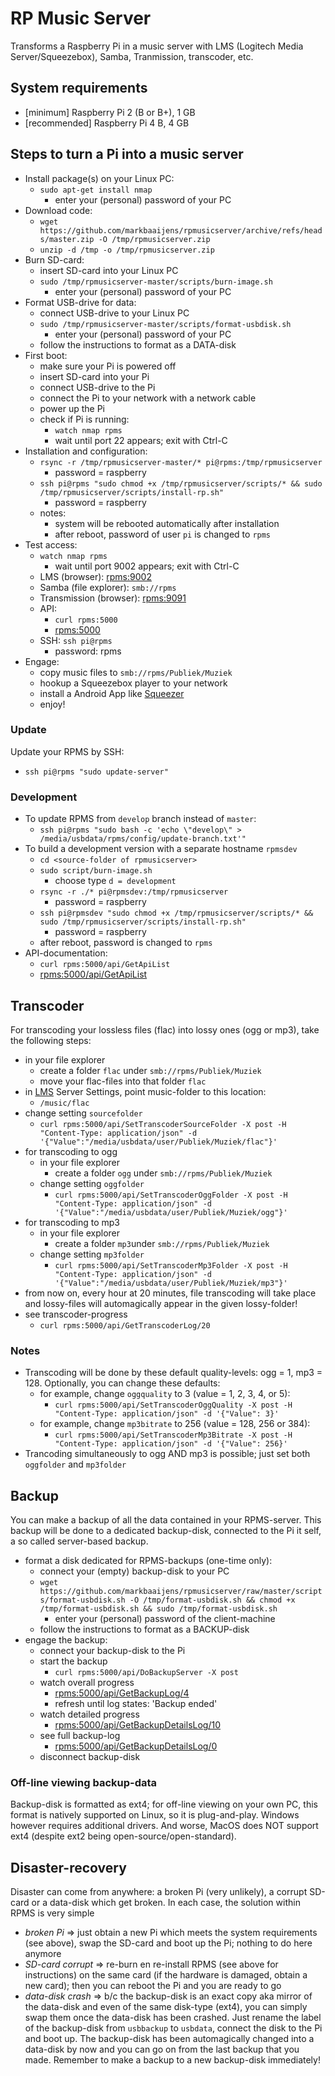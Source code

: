 # RP Music Server
Transforms a Raspberry Pi in a music server with LMS (Logitech Media Server/Squeezebox), Samba, Tranmission, transcoder, etc.

## System requirements
* [minimum] Raspberry Pi 2 (B or B+), 1 GB
* [recommended] Raspberry Pi 4 B, 4 GB

## Steps to turn a Pi into a music server
* Install package(s) on your Linux PC:
  * `sudo apt-get install nmap`
    * enter your (personal) password of your PC  
* Download code:
  * `wget https://github.com/markbaaijens/rpmusicserver/archive/refs/heads/master.zip -O /tmp/rpmusicserver.zip`
  * `unzip -d /tmp -o /tmp/rpmusicserver.zip`
* Burn SD-card:
  * insert SD-card into your Linux PC
  * `sudo /tmp/rpmusicserver-master/scripts/burn-image.sh`
    * enter your (personal) password of your PC
* Format USB-drive for data:
  * connect USB-drive to your Linux PC
  * `sudo /tmp/rpmusicserver-master/scripts/format-usbdisk.sh`
    * enter your (personal) password of your PC
  * follow the instructions to format as a DATA-disk    
* First boot:
  * make sure your Pi is powered off
  * insert SD-card into your Pi
  * connect USB-drive to the Pi
  * connect the Pi to your network with a network cable 
  * power up the Pi
  * check if Pi is running: 
    * `watch nmap rpms`
    * wait until port 22 appears; exit with Ctrl-C
* Installation and configuration:
  * `rsync -r /tmp/rpmusicserver-master/* pi@rpms:/tmp/rpmusicserver`
	  * password = raspberry  
  * `ssh pi@rpms "sudo chmod +x /tmp/rpmusicserver/scripts/* && sudo /tmp/rpmusicserver/scripts/install-rp.sh"`
	  * password = raspberry
  * notes:
    * system will be rebooted automatically after installation
    * after reboot, password of user `pi` is changed to `rpms`
* Test access:
  * `watch nmap rpms`
    * wait until port 9002 appears; exit with Ctrl-C
  * LMS (browser): [rpms:9002](http://rpms:9002)
  * Samba (file explorer): `smb://rpms`
  * Transmission (browser): [rpms:9091](http://rpms:9091)
  * API: 
    * `curl rpms:5000`
    * [rpms:5000](http://rpms:5000)
  * SSH: `ssh pi@rpms`
    * password: rpms
* Engage:
  * copy music files to `smb://rpms/Publiek/Muziek`
  * hookup a Squeezebox player to your network
  * install a Android App like [Squeezer](https://play.google.com/store/apps/details?id=uk.org.ngo.squeezer)
  * enjoy!

### Update
Update your RPMS by SSH: 
* `ssh pi@rpms "sudo update-server"`

### Development
* To update RPMS from `develop` branch instead of `master`: 
  * `ssh pi@rpms "sudo bash -c 'echo \"develop\" > /media/usbdata/rpms/config/update-branch.txt'"`
* To build a development version with a separate hostname `rpmsdev`
  * `cd <source-folder of rpmusicserver>`
  * `sudo script/burn-image.sh`
    * choose type `d = development`
  * `rsync -r ./* pi@rpmsdev:/tmp/rpmusicserver`
	  * password = raspberry  
  * `ssh pi@rpmsdev "sudo chmod +x /tmp/rpmusicserver/scripts/* && sudo /tmp/rpmusicserver/scripts/install-rp.sh"`  
	  * password = raspberry 
  * after reboot, password is changed to `rpms`   
* API-documentation: 
  * `curl rpms:5000/api/GetApiList`
  * [rpms:5000/api/GetApiList](http://rpms:5000/api/GetApiList)

## Transcoder
For transcoding your lossless files (flac) into lossy ones (ogg or mp3), take the following steps:
* in your file explorer
  * create a folder `flac` under `smb://rpms/Publiek/Muziek`
  * move your flac-files into that folder `flac`
* in [LMS](http://rpms:9002) Server Settings, point music-folder to this location:
  * `/music/flac`
* change setting `sourcefolder`
  * `curl rpms:5000/api/SetTranscoderSourceFolder -X post -H "Content-Type: application/json" -d '{"Value":"/media/usbdata/user/Publiek/Muziek/flac"}'`
* for transcoding to ogg
  * in your file explorer
    * create a folder `ogg` under `smb://rpms/Publiek/Muziek`
  * change setting `oggfolder`
    * `curl rpms:5000/api/SetTranscoderOggFolder -X post -H "Content-Type: application/json" -d '{"Value":"/media/usbdata/user/Publiek/Muziek/ogg"}'`
* for transcoding to mp3
  * in your file explorer
    * create a folder `mp3`under `smb://rpms/Publiek/Muziek`
  * change setting `mp3folder`
    * `curl rpms:5000/api/SetTranscoderMp3Folder -X post -H "Content-Type: application/json" -d '{"Value":"/media/usbdata/user/Publiek/Muziek/mp3"}'`    
* from now on, every hour at 20 minutes, file transcoding will take place and lossy-files will automagically appear in the given lossy-folder!
* see transcoder-progress
  * `curl rpms:5000/api/GetTranscoderLog/20`

### Notes
* Transcoding will be done by these default quality-levels: ogg = 1, mp3 = 128. Optionally, you can change these defaults:
  * for example, change `oggquality` to 3 (value = 1, 2, 3, 4, or 5):
     * `curl rpms:5000/api/SetTranscoderOggQuality -X post -H "Content-Type: application/json" -d '{"Value": 3}'`
  * for example, change `mp3bitrate` to 256 (value = 128, 256 or 384):
     * `curl rpms:5000/api/SetTranscoderMp3Bitrate -X post -H "Content-Type: application/json" -d '{"Value": 256}'`     
* Trancoding simultaneously to ogg AND mp3 is possible; just set both `oggfolder` and `mp3folder`

## Backup
You can make a backup of all the data contained in your RPMS-server. This backup will be done to a dedicated backup-disk, connected to the Pi it self, a so called server-based backup.

* format a disk dedicated for RPMS-backups (one-time only):
  * connect your (empty) backup-disk to your PC
  * `wget https://github.com/markbaaijens/rpmusicserver/raw/master/scripts/format-usbdisk.sh -O /tmp/format-usbdisk.sh && chmod +x /tmp/format-usbdisk.sh && sudo /tmp/format-usbdisk.sh`
    * enter your (personal) password of the client-machine
  * follow the instructions to format as a BACKUP-disk
* engage the backup:
  * connect your backup-disk to the Pi
  * start the backup
    * `curl rpms:5000/api/DoBackupServer -X post`
  * watch overall progress
    * [rpms:5000/api/GetBackupLog/4](http://rpms:5000/api/GetBackupLog/4)
    * refresh until log states: 'Backup ended'
  * watch detailed progress
    * [rpms:5000/api/GetBackupDetailsLog/10](http://rpms:5000/api/GetBackupDetailsLog/10)    
  * see full backup-log
    * [rpms:5000/api/GetBackupDetailsLog/0](http://rpms:5000/api/GetBackupDetailsLog/0)
  * disconnect backup-disk

### Off-line viewing backup-data
Backup-disk is formatted as ext4; for off-line viewing on your own PC, this format is natively supported on Linux, so it is plug-and-play. Windows however requires additional drivers. And worse, MacOS does NOT support ext4 (despite ext2 being open-source/open-standard).

## Disaster-recovery
Disaster can come from anywhere: a broken Pi (very unlikely), a corrupt SD-card or a data-disk which get broken. In each case, the solution within RPMS is very simple
* *broken Pi* => just obtain a new Pi which meets the system requirements (see above), swap the SD-card and boot up the Pi; nothing to do here anymore
* *SD-card corrupt* => re-burn en re-install RPMS (see above for instructions) on the same card (if the hardware is damaged, obtain a new card); then you can reboot the Pi and you are ready to go
* *data-disk crash* =>  b/c the backup-disk is an exact copy aka mirror of the data-disk and even of the same disk-type (ext4), you can simply swap them once the data-disk has been crashed. Just rename the label of the backup-disk from `usbbackup` to `usbdata`, connect the disk to the Pi and boot up. The backup-disk has been automagically changed into a data-disk by now and you can go on from the last backup that you made. Remember to make a backup to a new backup-disk immediately!
